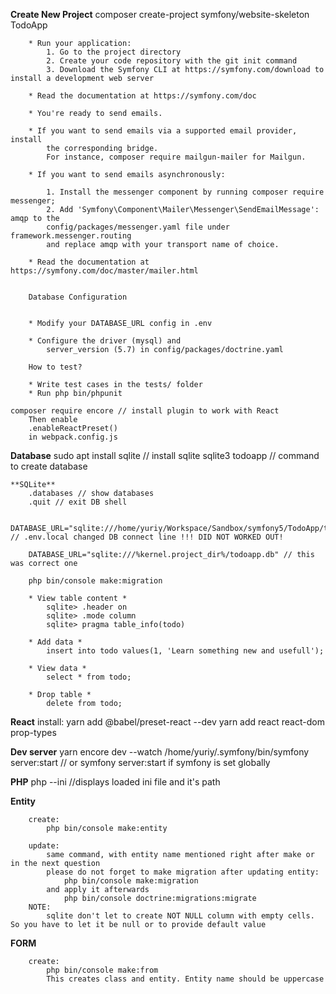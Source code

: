**Create New Project**
		composer create-project symfony/website-skeleton TodoApp

		* Run your application:
			1. Go to the project directory
			2. Create your code repository with the git init command
			3. Download the Symfony CLI at https://symfony.com/download to install a development web server

		* Read the documentation at https://symfony.com/doc

		* You're ready to send emails.

		* If you want to send emails via a supported email provider, install
			the corresponding bridge.
			For instance, composer require mailgun-mailer for Mailgun.

		* If you want to send emails asynchronously:

			1. Install the messenger component by running composer require messenger;
			2. Add 'Symfony\Component\Mailer\Messenger\SendEmailMessage': amqp to the
			config/packages/messenger.yaml file under framework.messenger.routing
			and replace amqp with your transport name of choice.

		* Read the documentation at https://symfony.com/doc/master/mailer.html

								
		Database Configuration 
								

		* Modify your DATABASE_URL config in .env

		* Configure the driver (mysql) and
			server_version (5.7) in config/packages/doctrine.yaml
					
		How to test? 

		* Write test cases in the tests/ folder
		* Run php bin/phpunit
	
	composer require encore // install plugin to work with React
		Then enable
		.enableReactPreset()
		in webpack.config.js


**Database**
	sudo apt install sqlite // install sqlite
	sqlite3 todoapp // command to create database

	**SQLite**
		.databases // show databases
		.quit // exit DB shell

		DATABASE_URL="sqlite:///home/yuriy/Workspace/Sandbox/symfony5/TodoApp/todoapp" // .env.local changed DB connect line !!! DID NOT WORKED OUT!
		
		DATABASE_URL="sqlite:///%kernel.project_dir%/todoapp.db" // this was correct one

		php bin/console make:migration

		* View table content *
			sqlite> .header on
			sqlite> .mode column
			sqlite> pragma table_info(todo)

		* Add data *
			insert into todo values(1, 'Learn something new and usefull');

		* View data *
			select * from todo;

		* Drop table *
			delete from todo;


**React**
		install:
			yarn add @babel/preset-react --dev
			yarn add react react-dom prop-types

**Dev server**
		yarn encore dev --watch
		/home/yuriy/.symfony/bin/symfony server:start // or symfony server:start if symfony is set globally

**PHP**
		php --ini //displays loaded ini file and it's path

**Entity**

		create: 
			php bin/console make:entity
		
		update:
			same command, with entity name mentioned right after make or in the next question
			please do not forget to make migration after updating entity:
				php bin/console make:migration
			and apply it afterwards
				php bin/console doctrine:migrations:migrate
		NOTE:
			sqlite don't let to create NOT NULL column with empty cells. So you have to let it be null or to provide default value

**FORM**

		create:
			php bin/console make:from
			This creates class and entity. Entity name should be uppercase